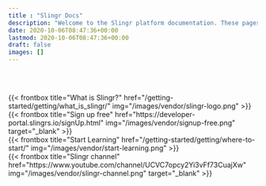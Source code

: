 ```yaml
---
title : "Slingr Docs"
description: "Welcome to the Slingr platform documentation. These pages describe how to work with the Slingr platform, where developers can build, manage, deploy, and monitor low-code applications."
date: 2020-10-06T08:47:36+00:00
lastmod: 2020-10-06T08:47:36+00:00
draft: false
images: []
---
```


<div class="container mr-0">
  <div class="row justify-content-center row-cols-1 row-cols-md-2 row-cols-lg-4" style="margin-top: 60px">
    <div class="col mb-4 d-flex align-items-center justify-content-center what-is-slingr">
      {{< frontbox title="What is Slingr?" href="/getting-started/getting/what_is_slingr/" img="/images/vendor/slingr-logo.png" >}}
    </div>
    <div class="col mb-4 d-flex align-items-center justify-content-center signup-free">
      {{< frontbox title="Sign up free" href="https://developer-portal.slingrs.io/signUp.html" img="/images/vendor/signup-free.png" target="_blank" >}}
    </div>
    <div class="col mb-4 d-flex align-items-center justify-content-center start-learning">
      {{< frontbox title="Start Learning" href="/getting-started/getting/where-to-start/" img="/images/vendor/start-learning.png" >}}
    </div>
    <div class="col mb-4 d-flex align-items-center justify-content-center slingr-channel">
      {{< frontbox title="Slingr channel" href="https://www.youtube.com/channel/UCVC7opcy2Yi3vFf73CuajXw" img="/images/vendor/slingr-channel.png" target="_blank" >}}
    </div>
  </div>
</div>